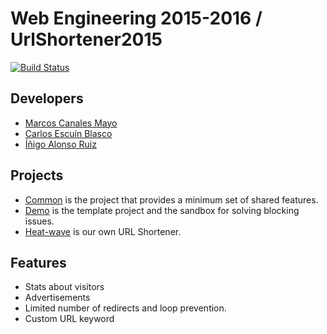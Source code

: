 # Web Engineering 2015-2016 / UrlShortener2015
[![Build Status](https://travis-ci.org/MarcosCM/UrlShortener2015.svg)](https://travis-ci.org/MarcosCM/UrlShortener2015)

## Developers

* [Marcos Canales Mayo](https://github.com/MarcosCM)
* [Carlos Escuín Blasco](https://github.com/xarlieskin)
* [Íñigo Alonso Ruiz](https://github.com/Shathe)

## Projects

* [Common](https://github.com/MarcosCM/UrlShortener2015/blob/master/common) is the project that provides a minimum set of shared features.
* [Demo](https://github.com/MarcosCM/UrlShortener2015/blob/master/demo) is the template project and the sandbox for solving blocking issues.
* [Heat-wave](https://github.com/MarcosCM/UrlShortener2015/blob/master/heat-wave) is our own URL Shortener.

## Features

* Stats about visitors
* Advertisements
* Limited number of redirects and loop prevention.
* Custom URL keyword